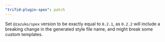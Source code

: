 ```yaml
---
"trifid-plugin-spex": patch
---
```


Set `@zazuko/spex` version to be exactly equal to `0.2.1`, as `0.2.2` will include a breaking change in the generated style file name, and might break some custom templates.
